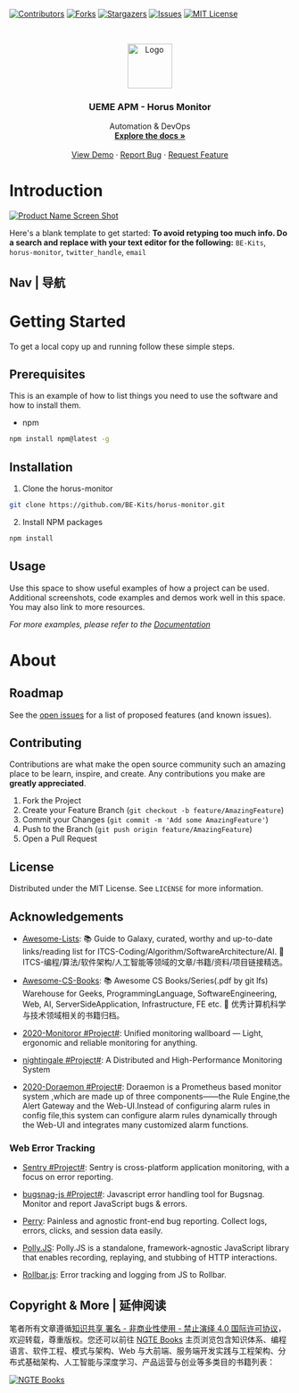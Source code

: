 [![Contributors][contributors-shield]][contributors-url]
[![Forks][forks-shield]][forks-url]
[![Stargazers][stars-shield]][stars-url]
[![Issues][issues-shield]][issues-url]
[![MIT License][license-shield]][license-url]

<!-- PROJECT LOGO -->
<br />
<p align="center">
  <a href="https://github.com/BE-Kits/horus-monitor">
    <img src="https://s2.ax1x.com/2020/03/08/3zDTv8.md.png" alt="Logo" width="80" height="80">
  </a>

  <h3 align="center">UEME APM - Horus Monitor</h3>

  <p align="center">
    Automation & DevOps
    <br />
    <a href="https://github.com/BE-Kits/horus-monitor"><strong>Explore the docs »</strong></a>
    <br />
    <br />
    <a href="https://github.com/BE-Kits/horus-monitor">View Demo</a>
    ·
    <a href="https://github.com/BE-Kits/horus-monitor/issues">Report Bug</a>
    ·
    <a href="https://github.com/BE-Kits/horus-monitor/issues">Request Feature</a>
  </p>
</p>

<!-- ABOUT THE PROJECT -->

# Introduction

[![Product Name Screen Shot](https://s2.ax1x.com/2020/01/06/lr2YdJ.md.png)](https://example.com)

Here's a blank template to get started:
**To avoid retyping too much info. Do a search and replace with your text editor for the following:**
`BE-Kits`, `horus-monitor`, `twitter_handle`, `email`

## Nav | 导航

# Getting Started

To get a local copy up and running follow these simple steps.

## Prerequisites

This is an example of how to list things you need to use the software and how to install them.

- npm

```sh
npm install npm@latest -g
```

## Installation

1. Clone the horus-monitor

```sh
git clone https://github.com/BE-Kits/horus-monitor.git
```

2. Install NPM packages

```sh
npm install
```

<!-- USAGE EXAMPLES -->

## Usage

Use this space to show useful examples of how a project can be used. Additional screenshots, code examples and demos work well in this space. You may also link to more resources.

_For more examples, please refer to the [Documentation](https://example.com)_

# About

<!-- ROADMAP -->

## Roadmap

See the [open issues](https://github.com/BE-Kits/horus-monitor/issues) for a list of proposed features (and known issues).

<!-- CONTRIBUTING -->

## Contributing

Contributions are what make the open source community such an amazing place to be learn, inspire, and create. Any contributions you make are **greatly appreciated**.

1. Fork the Project
2. Create your Feature Branch (`git checkout -b feature/AmazingFeature`)
3. Commit your Changes (`git commit -m 'Add some AmazingFeature'`)
4. Push to the Branch (`git push origin feature/AmazingFeature`)
5. Open a Pull Request

<!-- LICENSE -->

## License

Distributed under the MIT License. See `LICENSE` for more information.

<!-- ACKNOWLEDGEMENTS -->

## Acknowledgements

- [Awesome-Lists](https://github.com/wx-chevalier/Awesome-Lists): 📚 Guide to Galaxy, curated, worthy and up-to-date links/reading list for ITCS-Coding/Algorithm/SoftwareArchitecture/AI. 💫 ITCS-编程/算法/软件架构/人工智能等领域的文章/书籍/资料/项目链接精选。

- [Awesome-CS-Books](https://github.com/wx-chevalier/Awesome-CS-Books): :books: Awesome CS Books/Series(.pdf by git lfs) Warehouse for Geeks, ProgrammingLanguage, SoftwareEngineering, Web, AI, ServerSideApplication, Infrastructure, FE etc. :dizzy: 优秀计算机科学与技术领域相关的书籍归档。

- [2020-Monitoror #Project#](https://github.com/monitoror/monitoror): Unified monitoring wallboard — Light, ergonomic and reliable monitoring for anything.

- [nightingale #Project#](https://github.com/didi/nightingale): A Distributed and High-Performance Monitoring System

- [2020-Doraemon #Project#](https://github.com/Qihoo360/doraemon): Doraemon is a Prometheus based monitor system ,which are made up of three components——the Rule Engine,the Alert Gateway and the Web-UI.Instead of configuring alarm rules in config file,this system can configure alarm rules dynamically through the Web-UI and integrates many customized alarm functions.

### Web Error Tracking

- [Sentry #Project#](https://github.com/getsentry/sentry): Sentry is cross-platform application monitoring, with a focus on error reporting.

- [bugsnag-js #Project#](https://github.com/bugsnag/bugsnag-js): Javascript error handling tool for Bugsnag. Monitor and report JavaScript bugs & errors. 

- [Perry](https://github.com/perry-js/perry): Painless and agnostic front-end bug reporting. Collect logs, errors, clicks, and session data easily.

- [Polly.JS](https://github.com/Netflix/pollyjs): Polly.JS is a standalone, framework-agnostic JavaScript library that enables recording, replaying, and stubbing of HTTP interactions. 

- [Rollbar.js](https://github.com/rollbar/rollbar.js): Error tracking and logging from JS to Rollbar.

## Copyright & More | 延伸阅读

笔者所有文章遵循[知识共享 署名 - 非商业性使用 - 禁止演绎 4.0 国际许可协议](https://creativecommons.org/licenses/by-nc-nd/4.0/deed.zh)，欢迎转载，尊重版权。您还可以前往 [NGTE Books](https://ng-tech.icu/books/) 主页浏览包含知识体系、编程语言、软件工程、模式与架构、Web 与大前端、服务端开发实践与工程架构、分布式基础架构、人工智能与深度学习、产品运营与创业等多类目的书籍列表：

[![NGTE Books](https://s2.ax1x.com/2020/01/18/19uXtI.png)](https://ng-tech.icu/books/)

<!-- MARKDOWN LINKS & IMAGES -->
<!-- https://www.markdownguide.org/basic-syntax/#reference-style-links -->

[contributors-shield]: https://img.shields.io/github/contributors/BE-Kits/horus-monitor.svg?style=flat-square
[contributors-url]: https://github.com/BE-Kits/horus-monitor/graphs/contributors
[forks-shield]: https://img.shields.io/github/forks/BE-Kits/horus-monitor.svg?style=flat-square
[forks-url]: https://github.com/BE-Kits/horus-monitor/network/members
[stars-shield]: https://img.shields.io/github/stars/BE-Kits/horus-monitor.svg?style=flat-square
[stars-url]: https://github.com/BE-Kits/horus-monitor/stargazers
[issues-shield]: https://img.shields.io/github/issues/BE-Kits/horus-monitor.svg?style=flat-square
[issues-url]: https://github.com/BE-Kits/horus-monitor/issues
[license-shield]: https://img.shields.io/github/license/BE-Kits/horus-monitor.svg?style=flat-square
[license-url]: https://github.com/BE-Kits/horus-monitor/blob/master/LICENSE.txt

